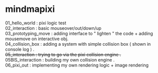 mindmapixi
==========

01_hello_world : pixi logic test <br>
02_interaction : basic mouseover/out/down/up <br>
03_prototyping_move : adding interface to " lighten " the code + adding mousemove on interactive obj. <br>
04_collision_box : adding a system with simple collision box ( shown in console log ) .<br>
<del>05_interaction : trying to go via the pixi collision engine .</del><br>
05BIS_interaction : building my own collision engine .<br>
06_pixi_out : implementing my own rendering logic + image rendering <br>
